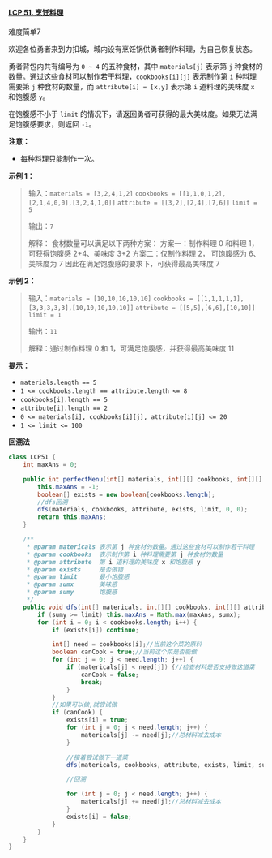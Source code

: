 #### [LCP 51. 烹饪料理](https://leetcode-cn.com/problems/UEcfPD/)

难度简单7

欢迎各位勇者来到力扣城，城内设有烹饪锅供勇者制作料理，为自己恢复状态。

勇者背包内共有编号为 `0 ~ 4` 的五种食材，其中 `materials[j]` 表示第 `j` 种食材的数量。通过这些食材可以制作若干料理，`cookbooks[i][j]` 表示制作第 `i` 种料理需要第 `j`
种食材的数量，而 `attribute[i] = [x,y]` 表示第 `i` 道料理的美味度 `x` 和饱腹感 `y`。

在饱腹感不小于 `limit` 的情况下，请返回勇者可获得的最大美味度。如果无法满足饱腹感要求，则返回 `-1`。

**注意：**

- 每种料理只能制作一次。

**示例 1：**

> 输入：`materials = [3,2,4,1,2]`
> `cookbooks = [[1,1,0,1,2],[2,1,4,0,0],[3,2,4,1,0]]`
> `attribute = [[3,2],[2,4],[7,6]]`
> `limit = 5`
>
> 输出：`7`
>
> 解释：
> 食材数量可以满足以下两种方案：
> 方案一：制作料理 0 和料理 1，可获得饱腹感 2+4、美味度 3+2
> 方案二：仅制作料理 2， 可饱腹感为 6、美味度为 7
> 因此在满足饱腹感的要求下，可获得最高美味度 7

**示例 2：**

> 输入：`materials = [10,10,10,10,10]`
> `cookbooks = [[1,1,1,1,1],[3,3,3,3,3],[10,10,10,10,10]]`
> `attribute = [[5,5],[6,6],[10,10]]`
> `limit = 1`
>
> 输出：`11`
>
> 解释：通过制作料理 0 和 1，可满足饱腹感，并获得最高美味度 11

**提示：**

- `materials.length == 5`
- `1 <= cookbooks.length == attribute.length <= 8`
- `cookbooks[i].length == 5`
- `attribute[i].length == 2`
- `0 <= materials[i], cookbooks[i][j], attribute[i][j] <= 20`
- `1 <= limit <= 100`

**回溯法**

```java
class LCP51 {
    int maxAns = 0;

    public int perfectMenu(int[] materials, int[][] cookbooks, int[][] attribute, int limit) {
        this.maxAns = -1;
        boolean[] exists = new boolean[cookbooks.length];
        //dfs回溯
        dfs(materials, cookbooks, attribute, exists, limit, 0, 0);
        return this.maxAns;
    }

    /**
     * @param matericals 表示第 j 种食材的数量。通过这些食材可以制作若干料理
     * @param cookbooks  表示制作第 i 种料理需要第 j 种食材的数量
     * @param attribute  第 i 道料理的美味度 x 和饱腹感 y
     * @param exists     是否做错
     * @param limit      最小饱腹感
     * @param sumx       美味感
     * @param sumy       饱腹感
     */
    public void dfs(int[] matericals, int[][] cookbooks, int[][] attribute, boolean[] exists, int limit, int sumx, int sumy) {
        if (sumy >= limit) this.maxAns = Math.max(maxAns, sumx);
        for (int i = 0; i < cookbooks.length; i++) {
            if (exists[i]) continue;

            int[] need = cookbooks[i];//当前这个菜的原料
            boolean canCook = true;//当前这个菜是否能做
            for (int j = 0; j < need.length; j++) {
                if (matericals[j] < need[j]) {//检查材料是否支持做这道菜
                    canCook = false;
                    break;
                }
            }
            //如果可以做,就尝试做
            if (canCook) {
                exists[i] = true;
                for (int j = 0; j < need.length; j++) {
                    matericals[j] -= need[j];//总材料减去成本
                }

                //接着尝试做下一道菜
                dfs(matericals, cookbooks, attribute, exists, limit, sumx + attribute[i][0], sumy + attribute[i][1]);

                //回溯

                for (int j = 0; j < need.length; j++) {
                    matericals[j] += need[j];//总材料减去成本
                }
                exists[i] = false;
            }
        }
    }
}
```